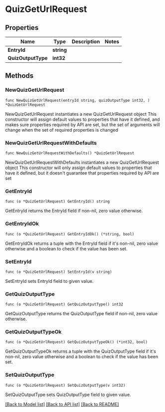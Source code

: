 # QuizGetUrlRequest

## Properties

Name | Type | Description | Notes
------------ | ------------- | ------------- | -------------
**EntryId** | **string** |  | 
**QuizOutputType** | **int32** |  | 

## Methods

### NewQuizGetUrlRequest

`func NewQuizGetUrlRequest(entryId string, quizOutputType int32, ) *QuizGetUrlRequest`

NewQuizGetUrlRequest instantiates a new QuizGetUrlRequest object
This constructor will assign default values to properties that have it defined,
and makes sure properties required by API are set, but the set of arguments
will change when the set of required properties is changed

### NewQuizGetUrlRequestWithDefaults

`func NewQuizGetUrlRequestWithDefaults() *QuizGetUrlRequest`

NewQuizGetUrlRequestWithDefaults instantiates a new QuizGetUrlRequest object
This constructor will only assign default values to properties that have it defined,
but it doesn't guarantee that properties required by API are set

### GetEntryId

`func (o *QuizGetUrlRequest) GetEntryId() string`

GetEntryId returns the EntryId field if non-nil, zero value otherwise.

### GetEntryIdOk

`func (o *QuizGetUrlRequest) GetEntryIdOk() (*string, bool)`

GetEntryIdOk returns a tuple with the EntryId field if it's non-nil, zero value otherwise
and a boolean to check if the value has been set.

### SetEntryId

`func (o *QuizGetUrlRequest) SetEntryId(v string)`

SetEntryId sets EntryId field to given value.


### GetQuizOutputType

`func (o *QuizGetUrlRequest) GetQuizOutputType() int32`

GetQuizOutputType returns the QuizOutputType field if non-nil, zero value otherwise.

### GetQuizOutputTypeOk

`func (o *QuizGetUrlRequest) GetQuizOutputTypeOk() (*int32, bool)`

GetQuizOutputTypeOk returns a tuple with the QuizOutputType field if it's non-nil, zero value otherwise
and a boolean to check if the value has been set.

### SetQuizOutputType

`func (o *QuizGetUrlRequest) SetQuizOutputType(v int32)`

SetQuizOutputType sets QuizOutputType field to given value.



[[Back to Model list]](../README.md#documentation-for-models) [[Back to API list]](../README.md#documentation-for-api-endpoints) [[Back to README]](../README.md)


